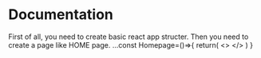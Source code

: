 # Documentation

First of all, you need to create basic react app structer. Then you need to create a page like HOME page.
...const Homepage=()=>{
    return(
        <>
        </>
    )
}
